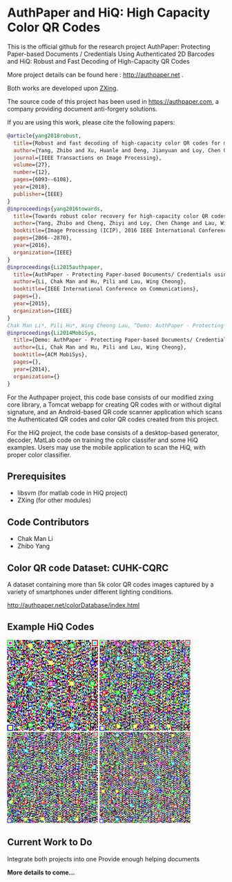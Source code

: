 # AuthPaper and HiQ: High Capacity Color QR Codes
This is the official github for the research project AuthPaper: Protecting Paper-based Documents / Credentials Using Authenticated 2D Barcodes and HiQ: Robust and Fast Decoding of High-Capacity QR Codes

More project details can be found here : http://authpaper.net .

Both works are developed upon [ZXing](https://github.com/zxing/zxing).

The source code of this project has been used in https://authpaper.com, a company providing document anti-forgery solutions.

If you are using this work, please cite the following papers:
```bibtex
@article{yang2018robust,
  title={Robust and fast decoding of high-capacity color QR codes for mobile applications},
  author={Yang, Zhibo and Xu, Huanle and Deng, Jianyuan and Loy, Chen Change and Lau, Wing Cheong},
  journal={IEEE Transactions on Image Processing},
  volume={27},
  number={12},
  pages={6093--6108},
  year={2018},
  publisher={IEEE}
}
@inproceedings{yang2016towards,
  title={Towards robust color recovery for high-capacity color QR codes},
  author={Yang, Zhibo and Cheng, Zhiyi and Loy, Chen Change and Lau, Wing Cheong and Li, Chak Man and Li, Guanchen},
  booktitle={Image Processing (ICIP), 2016 IEEE International Conference on},
  pages={2866--2870},
  year={2016},
  organization={IEEE}
}
@inproceedings{Li2015authpaper,
  title={AuthPaper - Protecting Paper-based Documents/ Credentials using Authenticated 2D Barcodes},
  author={Li, Chak Man and Hu, Pili and Lau, Wing Cheong},
  booktitle={IEEE International Conference on Communications},
  pages={},
  year={2015},
  organization={IEEE}
}
Chak Man Li*, Pili Hu*, Wing Cheong Lau, “Demo: AuthPaper - Protecting Paper-based Documents/ Credentials using Authenticated 2D Barcodes,” in the Procs. of ACM MobiSys, June 2014.
@inproceedings{Li2014MobiSys,
  title={Demo: AuthPaper - Protecting Paper-based Documents/ Credentials using Authenticated 2D Barcodes},
  author={Li, Chak Man and Hu, Pili and Lau, Wing Cheong},
  booktitle={ACM MobiSys},
  pages={},
  year={2014},
  organization={}
}
```
For the Authpaper project, this code base consists of our modified zxing core library, a Tomcat webapp for creating QR codes with or without digital signature, and an Android-based QR code scanner application which scans the Authenticated QR codes and color QR codes created from this project.

For the HiQ project, the code base consists of a desktop-based generator, decoder, MatLab code on training the color classifer and some HiQ examples.
Users may use the mobile application to scan the HiQ, with proper color classifier.

Prerequisites
---

- libsvm (for matlab code in HiQ project)
- ZXing (for other modules)

Code Contributors
---
- Chak Man Li
- Zhibo Yang

Color QR code Dataset: CUHK-CQRC
---
A dataset containing more than 5k color QR codes images captured by a variety of smartphones under different lighting conditions.

http://authpaper.net/colorDatabase/index.html

Example HiQ Codes
---
<img src="HiQ/hiq-examples/2919bytes-L-v22.png" width="210"> <img src="HiQ/hiq-examples/4498bytes-L-v27.png" width="210"> <img src="HiQ/hiq-examples/6105bytes-L-v33.png" width="210"> <img src="HiQ/hiq-examples/7704bytes-L-v38.png" width="210"> 

Current Work to Do
---
Integrate both projects into one
Provide enough helping documents

**More details to come...** 
